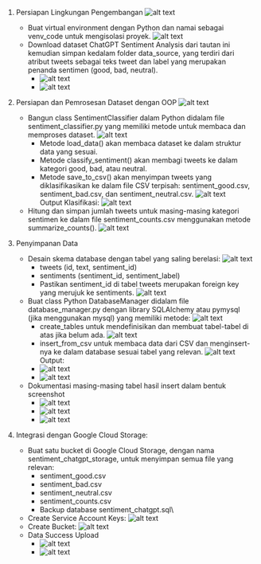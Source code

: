 1. Persiapan Lingkungan Pengembangan
   ![alt text](https://github.com/arumkinanthi/data_nimas-sekararum-kinanthi/blob/main/Code%20Competence%201%20DE/Screenshot/Soal/1.png?raw=true)
   - Buat virtual environment dengan Python dan namai sebagai venv_code untuk mengisolasi proyek.
      ![alt text](https://github.com/arumkinanthi/data_nimas-sekararum-kinanthi/blob/main/Code%20Competence%201%20DE/Screenshot/1%20a.png?raw=true)
   - Download dataset ChatGPT Sentiment Analysis dari tautan ini kemudian simpan kedalam folder data_source, yang terdiri dari atribut tweets sebagai teks tweet dan label yang merupakan penanda sentimen (good, bad, neutral).
      - ![alt text](https://github.com/arumkinanthi/data_nimas-sekararum-kinanthi/blob/main/Code%20Competence%201%20DE/Screenshot/1%20b%20(a).png?raw=true)
      - ![alt text](https://github.com/arumkinanthi/data_nimas-sekararum-kinanthi/blob/main/Code%20Competence%201%20DE/Screenshot/1%20b%20(b).png?raw=true)

2. Persiapan dan Pemrosesan Dataset dengan OOP
   ![alt text](https://github.com/arumkinanthi/data_nimas-sekararum-kinanthi/blob/main/Code%20Competence%201%20DE/Screenshot/Soal/2.png?raw=true)
   - Bangun class SentimentClassifier dalam Python didalam file sentiment_classifier.py yang memiliki metode untuk membaca dan memproses dataset.
      ![alt text](https://github.com/arumkinanthi/data_nimas-sekararum-kinanthi/blob/main/Code%20Competence%201%20DE/Screenshot/2%20a.png?raw=true)
      - Metode load_data() akan membaca dataset ke dalam struktur data yang sesuai.
      - Metode classify_sentiment() akan membagi tweets ke dalam kategori good, bad, atau neutral.
      - Metode save_to_csv() akan menyimpan tweets yang diklasifikasikan ke dalam file CSV terpisah: sentiment_good.csv, sentiment_bad.csv, dan sentiment_neutral.csv.
      ![alt text](https://github.com/arumkinanthi/data_nimas-sekararum-kinanthi/blob/main/Code%20Competence%201%20DE/Screenshot/2%20aa.png?raw=true)\
      Output Klasifikasi: ![alt text](https://github.com/arumkinanthi/data_nimas-sekararum-kinanthi/blob/main/Code%20Competence%201%20DE/Screenshot/Output%202%20aa.png?raw=true)
   - Hitung dan simpan jumlah tweets untuk masing-masing kategori sentimen ke dalam file sentiment_counts.csv menggunakan metode summarize_counts().
      ![alt text](https://github.com/arumkinanthi/data_nimas-sekararum-kinanthi/blob/main/Code%20Competence%201%20DE/Screenshot/2%20b.png?raw=true)

3. Penyimpanan Data
   - Desain skema database dengan tabel yang saling berelasi:
      ![alt text](https://github.com/arumkinanthi/data_nimas-sekararum-kinanthi/blob/main/Code%20Competence%201%20DE/Screenshot/Soal/3.png?raw=true)
      - tweets (id, text, sentiment_id)
      - sentiments (sentiment_id, sentiment_label)
      - Pastikan sentiment_id di tabel tweets merupakan foreign key yang merujuk ke sentiments.
      ![alt text](https://github.com/arumkinanthi/data_nimas-sekararum-kinanthi/blob/main/Code%20Competence%201%20DE/Screenshot/3%20a.png?raw=true)
   - Buat class Python DatabaseManager didalam file database_manager.py dengan library SQLAlchemy atau pymysql (jika menggunakan mysql) yang memiliki metode:
      ![alt text](https://github.com/arumkinanthi/data_nimas-sekararum-kinanthi/blob/main/Code%20Competence%201%20DE/Screenshot/3%20b.png?raw=true)
      - create_tables untuk mendefinisikan dan membuat tabel-tabel di atas jika belum ada.
         ![alt text](https://github.com/arumkinanthi/data_nimas-sekararum-kinanthi/blob/main/Code%20Competence%201%20DE/Screenshot/3%20b%20(a).png?raw=true)
      - insert_from_csv untuk membaca data dari CSV dan menginsert-nya ke dalam database sesuai tabel yang relevan.
         ![alt text](https://github.com/arumkinanthi/data_nimas-sekararum-kinanthi/blob/main/Code%20Competence%201%20DE/Screenshot/3%20b%20(b).png?raw=true)\
      Output:
      - ![alt text](https://github.com/arumkinanthi/data_nimas-sekararum-kinanthi/blob/main/Code%20Competence%201%20DE/Screenshot/Output%203%20bb%20(a).png?raw=true)
      - ![alt text](https://github.com/arumkinanthi/data_nimas-sekararum-kinanthi/blob/main/Code%20Competence%201%20DE/Screenshot/Output%203%20bb%20(b).png?raw=true)
   - Dokumentasi masing-masing tabel hasil insert dalam bentuk screenshot
      - ![alt text](https://github.com/arumkinanthi/data_nimas-sekararum-kinanthi/blob/main/Code%20Competence%201%20DE/Screenshot/3%20c%20(a).png?raw=true)
      - ![alt text](https://github.com/arumkinanthi/data_nimas-sekararum-kinanthi/blob/main/Code%20Competence%201%20DE/Screenshot/3%20c%20(b).png?raw=true)
      - ![alt text](https://github.com/arumkinanthi/data_nimas-sekararum-kinanthi/blob/main/Code%20Competence%201%20DE/Screenshot/3%20c%20(c).png?raw=true)

4. Integrasi dengan Google Cloud Storage:
   - Buat satu bucket di Google Cloud Storage, dengan nama sentiment_chatgpt_storage, untuk menyimpan semua file yang relevan:
      - sentiment_good.csv
      - sentiment_bad.csv
      - sentiment_neutral.csv
      - sentiment_counts.csv
      - Backup database sentiment_chatgpt.sql\
   - Create Service Account Keys:
      ![alt text](https://github.com/arumkinanthi/data_nimas-sekararum-kinanthi/blob/main/Code%20Competence%201%20DE/Screenshot/4%20create_service_account_keys.png?raw=true)
   - Create Bucket:
      ![alt text](https://github.com/arumkinanthi/data_nimas-sekararum-kinanthi/blob/main/Code%20Competence%201%20DE/Screenshot/4%20create_bucket.png?raw=true)
   - Data Success Upload
      - ![alt text](https://github.com/arumkinanthi/data_nimas-sekararum-kinanthi/blob/main/Code%20Competence%201%20DE/Screenshot/4%20data_success_upload_bucket.png?raw=true)
      - ![alt text](https://github.com/arumkinanthi/data_nimas-sekararum-kinanthi/blob/main/Code%20Competence%201%20DE/Screenshot/4%20data_success_upload_bucket_output.png?raw=true)